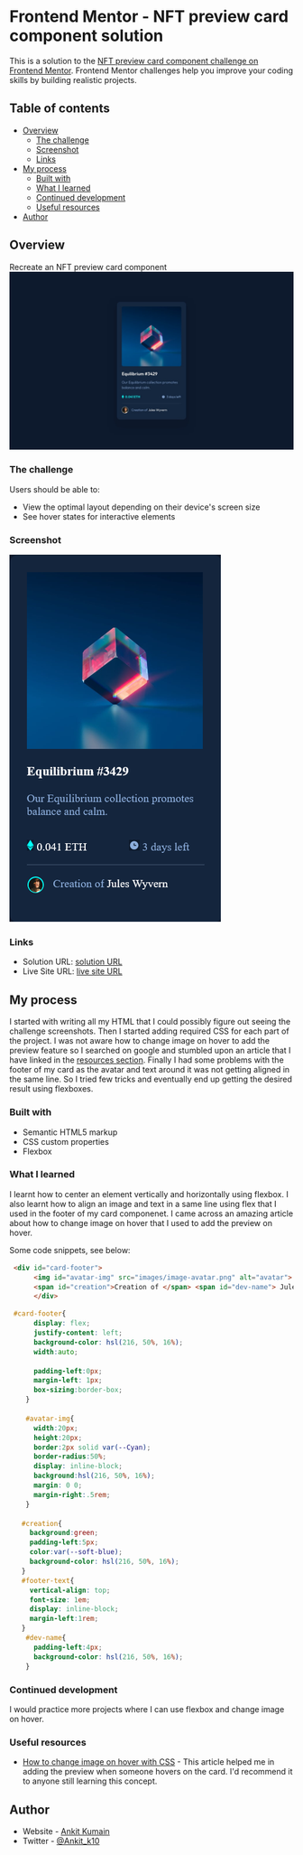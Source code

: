 # Frontend Mentor - NFT preview card component solution

This is a solution to the [NFT preview card component challenge on Frontend Mentor](https://www.frontendmentor.io/challenges/nft-preview-card-component-SbdUL_w0U). Frontend Mentor challenges help you improve your coding skills by building realistic projects. 

## Table of contents

- [Overview](#overview)
  - [The challenge](#the-challenge)
  - [Screenshot](#screenshot)
  - [Links](#links)
- [My process](#my-process)
  - [Built with](#built-with)
  - [What I learned](#what-i-learned)
  - [Continued development](#continued-development)
  - [Useful resources](#useful-resources)
- [Author](#author)


## Overview
Recreate an NFT preview card component 
![](/design/desktop-design.jpg)
### The challenge

Users should be able to:

- View the optimal layout depending on their device's screen size
- See hover states for interactive elements

### Screenshot

![](/images/card-view.png)

### Links

- Solution URL: [solution URL](https://github.com/Maianki/nft-preview-card-component-main/blob/main/index.html)
- Live Site URL: [live site URL](https://nft-prvw-card-component.netlify.app)

## My process

I started with writing all my HTML that I could possibly figure out seeing the challenge screenshots. Then I started adding required CSS for each part of the project. I was not aware how to change image on hover to add the preview feature so I searched on google and stumbled upon an article that I have linked in the [resources section](#useful-resources). Finally I had some problems with the footer of my card as the avatar and text around it was not getting aligned in the same line. So I tried few tricks and eventually end up getting the desired result using flexboxes.
### Built with

- Semantic HTML5 markup
- CSS custom properties
- Flexbox


### What I learned

I learnt how to center an element vertically and horizontally using flexbox. I also learnt how to align an image and text in a same line using flex that I used in the footer of my card componenet. I came across an amazing article about how to change image on hover that I used to add the preview on hover.

Some code snippets, see below:

```html
 <div id="card-footer">
      <img id="avatar-img" src="images/image-avatar.png" alt="avatar"> 
      <span id="creation">Creation of </span> <span id="dev-name"> Jules Wyvern</span>  
      </div>
```
```css
 #card-footer{
      display: flex;
      justify-content: left;
      background-color: hsl(216, 50%, 16%);
      width:auto;
     
      padding-left:0px;
      margin-left: 1px;
      box-sizing:border-box;
    }

    #avatar-img{
      width:20px;
      height:20px;
      border:2px solid var(--Cyan);
      border-radius:50%;
      display: inline-block;
      background:hsl(216, 50%, 16%);
      margin: 0 0;
      margin-right:.5rem;
    }
    
   #creation{
     background:green;
     padding-left:5px;
     color:var(--soft-blue);
     background-color: hsl(216, 50%, 16%);
   }
   #footer-text{
     vertical-align: top;
     font-size: 1em;
     display: inline-block;
     margin-left:1rem;
   }
    #dev-name{
      padding-left:4px;
      background-color: hsl(216, 50%, 16%);
    }
```

### Continued development

I would practice more projects where I can use flexbox and change image on hover.

### Useful resources

- [How to change image on hover with CSS](https://www.tutorialrepublic.com/faq/how-to-change-image-on-hover-with-css.php) - This article helped me in adding the preview when someone hovers on the card. I'd recommend it to anyone still learning this concept.


## Author

- Website - [Ankit Kumain](https://ankitkumain.netlify.app/)
- Twitter - [@Ankit_k10](https://twitter.com/Ankit_k10)




